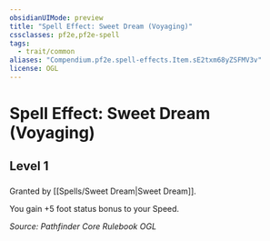 ```yaml
---
obsidianUIMode: preview
title: "Spell Effect: Sweet Dream (Voyaging)"
cssclasses: pf2e,pf2e-spell
tags:
  - trait/common
aliases: "Compendium.pf2e.spell-effects.Item.sE2txm68yZSFMV3v"
license: OGL
---
```

# Spell Effect: Sweet Dream (Voyaging)
## Level 1
### 






Granted by [[Spells/Sweet Dream|Sweet Dream]].

You gain +5 foot status bonus to your Speed.

*Source: Pathfinder Core Rulebook*
*OGL*